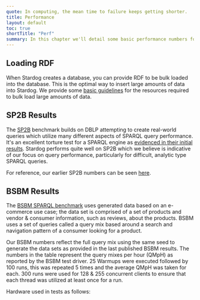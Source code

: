 ```yaml
---
quote: In computing, the mean time to failure keeps getting shorter.
title: Performance
layout: default
toc: true
shortTitle: "Perf"
summary: In this chapter we'll detail some basic performance numbers for Stardog, both load speed and query speed. As is always the case, the most important performance numbers are the ones you run on <strong>your</strong> data.
---
```


## Loading RDF

When Stardog creates a database, you can provide RDF to be bulk loaded
into the database. This is the optimal way to insert large amounts of
data into Stardog. We provide some [basic
guidelines](../admin/#resource-requirements) for the resources required
to bulk load large amounts of data.

## SP2B Results

The [SP2B](http://dbis.informatik.uni-freiburg.de/index.php?project=SP2B)
benchmark builds on DBLP attempting to create real-world queries which
utilize many different aspects of SPARQL query performance. It's an
excellent torture test for a SPARQL engine as [evidenced in their
initial results](http://arxiv.org/pdf/0806.4627v2.pdf). Stardog performs
quite well on SP2B which we believe is indicative of our focus on query
performance, particularly for difficult, analytic type SPARQL queries.

For reference, our earlier SP2B numbers can be seen
[here](http://weblog.clarkparsia.com/2011/05/31/stardog-performance-sp2b-benchmark/).


## BSBM Results

The [BSBM SPARQL benchmark](http://www4.wiwiss.fu-berlin.de/bizer/berlinsparqlbenchmark/)
uses generated data based on an e-commerce use case; the data set is
comprised of a set of products and vendor & consumer information, such
as reviews, about the products. BSBM uses a set of queries called a
query mix based around a search and navigation pattern of a consumer
looking for a product.


Our BSBM numbers reflect the full query mix using the same seed to
generate the data sets as provided in the last published BSBM results.
The numbers in the table represent the query mixes per hour (QMpH) as
reported by the BSBM test driver. 25 Warmups were executed followed by
100 runs, this was repeated 5 times and the average QMpH was taken for
each. 300 runs were used for 128 & 255 concurrent clients to ensure that
each thread was utilized at least once for a run.


Hardware used in tests as follows:
